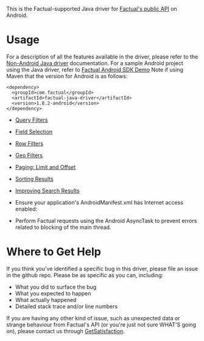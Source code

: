 This is the Factual-supported Java driver for [Factual's public API](http://developer.factual.com) on Android.
    
# Usage

For a description of all the features available in the driver, please refer to the 
[Non-Android Java driver](https://github.com/Factual/factual-java-driver) documentation.  For a sample Android project using the Java driver, refer to [Factual Android SDK Demo](https://github.com/Factual/factual-android-sdk-demo)
Note if using Maven that the version for Android is as follows:

    <dependency>
      <groupId>com.factual</groupId>
      <artifactId>factual-java-driver</artifactId>
      <version>1.8.2-android</version>
    </dependency>

* [Query Filters](https://github.com/Factual/factual-java-driver/wiki/Query-Filters)
* [Field Selection](https://github.com/Factual/factual-java-driver/wiki/Field-Selection)
* [Row Filters](https://github.com/Factual/factual-java-driver/wiki/Row-Filters)
* [Geo Filters](https://github.com/Factual/factual-java-driver/wiki/Geo-Filters)
* [Paging: Limit and Offset](https://github.com/Factual/factual-java-driver/wiki/Paging)
* [Sorting Results](https://github.com/Factual/factual-java-driver/wiki/Sorting-Results)
* [Improving Search Results](https://github.com/Factual/factual-java-driver/wiki/Improving-search-results)

* Ensure your application's AndroidManifest.xml has Internet access enabled: 

	<uses-permission android:name="android.permission.INTERNET" />

* Perform Factual requests using the Android AsyncTask to prevent errors related to blocking of the main thread.

# Where to Get Help

If you think you've identified a specific bug in this driver, please file an issue in the github repo. Please be as specific as you can, including:

  * What you did to surface the bug
  * What you expected to happen
  * What actually happened
  * Detailed stack trace and/or line numbers

If you are having any other kind of issue, such as unexpected data or strange behaviour from Factual's API (or you're just not sure WHAT'S going on), please contact us through [GetSatisfaction](http://support.factual.com/factual).
